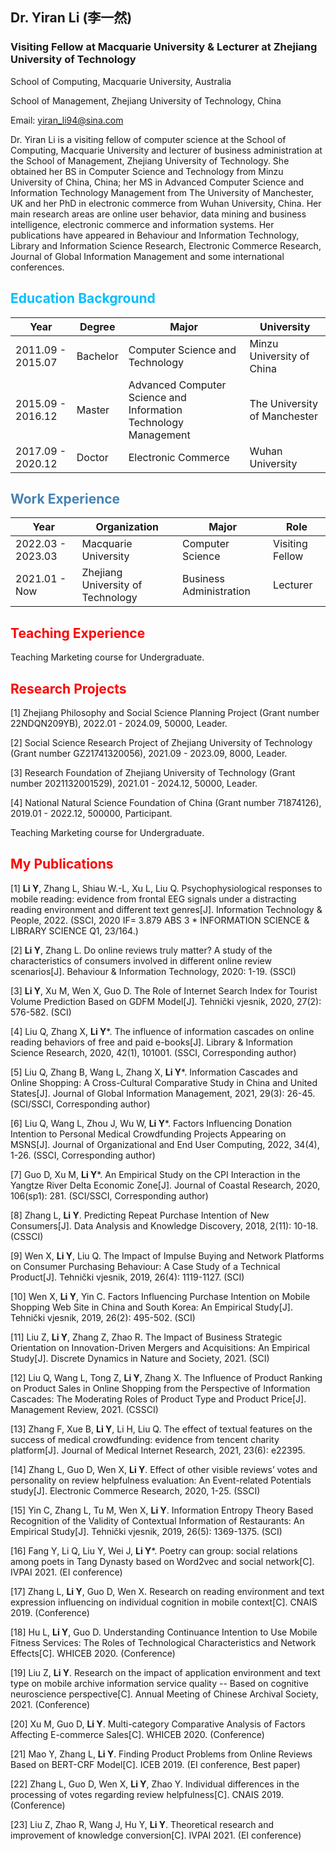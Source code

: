 <!--
 * @Author: yiran_li94@sina.com
 * @Date: 2022-06-01 23:18:09
 * @LastEditors: Yiran Li
 * @LastEditTime: 2022-06-02 13:19:52
 * @FilePath: /Yi-Ran-Li.github.io/index.md
-->

## Dr. Yiran Li (李一然)
### Visiting Fellow at Macquarie University & Lecturer at Zhejiang University of Technology

School of Computing, Macquarie University, Australia

School of Management, Zhejiang University of Technology, China

Email: yiran_li94@sina.com 

Dr. Yiran Li is a visiting fellow of computer science at the School of Computing, Macquarie University and lecturer of business administration at the School of Management, Zhejiang University of Technology. She obtained her BS in Computer Science and Technology from Minzu University of China, China; her MS in Advanced Computer Science and Information Technology Management from The University of Manchester, UK and her PhD in electronic commerce from Wuhan University, China. Her main research areas are online user behavior, data mining and business intelligence, electronic commerce and information systems. Her publications have appeared in Behaviour and Information Technology, Library and Information Science Research, Electronic Commerce Research, Journal of Global Information Management and some international conferences.

## <font color=deepskyblue> Education Background</font>

| Year | Degree | Major | University |
| ----- | ------ | ------- | -------- |
| 2011.09 - 2015.07 | Bachelor | Computer Science and Technology | Minzu University of China |
| 2015.09 - 2016.12 | Master | Advanced Computer Science and Information Technology Management | The University of Manchester |
| 2017.09 - 2020.12 | Doctor | Electronic Commerce | Wuhan University |

## <font color=steelblue> Work Experience</font>

| Year | Organization | Major | Role |
| ----- | ------ | ------- | -------- |
| 2022.03 - 2023.03 | Macquarie University | Computer Science | Visiting Fellow |
| 2021.01 - Now | Zhejiang University of Technology | Business Administration | Lecturer |

## <font color=red> Teaching Experience</font>

Teaching Marketing course for Undergraduate.

## <font color=red> Research Projects</font>

[1] Zhejiang Philosophy and Social Science Planning Project (Grant number 22NDQN209YB), 2022.01 - 2024.09, 50000, Leader. <cr>
  
[2] Social Science Research Project of Zhejiang University of Technology (Grant number GZ21741320056), 2021.09 - 2023.09, 8000, Leader. <cr>
  
[3] Research Foundation of Zhejiang University of Technology (Grant number 2021132001529), 2021.01 - 2024.12, 50000, Leader. <cr>
  
[4] National Natural Science Foundation of China (Grant number 71874126), 2019.01 - 2022.12, 500000, Participant. <cr>

Teaching Marketing course for Undergraduate.

## <font color=red> My Publications</font>

[1] **Li Y**, Zhang L, Shiau W.-L, Xu L, Liu Q. Psychophysiological responses to mobile reading: evidence from frontal EEG signals under a distracting reading environment and different text genres[J]. Information Technology & People, 2022. (SSCI, 2020 IF= 3.879 ABS 3 * INFORMATION SCIENCE & LIBRARY SCIENCE Q1, 23/164.) <cr>

[2] **Li Y**, Zhang L. Do online reviews truly matter? A study of the characteristics of consumers involved in different online review scenarios[J]. Behaviour & Information Technology, 2020: 1-19. (SSCI) <cr>

[3] **Li Y**, Xu M, Wen X, Guo D. The Role of Internet Search Index for Tourist Volume Prediction Based on GDFM Model[J]. Tehnički vjesnik, 2020, 27(2): 576-582. (SCI) <cr>

[4] Liu Q, Zhang X, **Li Y***. The influence of information cascades on online reading behaviors of free and paid e-books[J]. Library & Information Science Research, 2020, 42(1), 101001. (SSCI, Corresponding author) <cr>

[5] Liu Q, Zhang B, Wang L, Zhang X, **Li Y***. Information Cascades and Online Shopping: A Cross-Cultural Comparative Study in China and United States[J]. Journal of Global Information Management, 2021, 29(3): 26-45. (SCI/SSCI, Corresponding author) <cr>

[6] Liu Q, Wang L, Zhou J, Wu W, **Li Y***. Factors Influencing Donation Intention to Personal Medical Crowdfunding Projects Appearing on MSNS[J]. Journal of Organizational and End User Computing, 2022, 34(4), 1-26. (SSCI, Corresponding author) <cr>

[7] Guo D, Xu M, **Li Y***. An Empirical Study on the CPI Interaction in the Yangtze River Delta Economic Zone[J]. Journal of Coastal Research, 2020, 106(sp1): 281. (SCI/SSCI, Corresponding author) <cr>

[8] Zhang L, **Li Y**. Predicting Repeat Purchase Intention of New Consumers[J]. Data Analysis and Knowledge Discovery, 2018, 2(11): 10-18. (CSSCI) <cr>

[9] Wen X, **Li Y**, Liu Q. The Impact of Impulse Buying and Network Platforms on Consumer Purchasing Behaviour: A Case Study of a Technical Product[J]. Tehnički vjesnik, 2019, 26(4): 1119-1127. (SCI) <cr>

[10] Wen X, **Li Y**, Yin C. Factors Influencing Purchase Intention on Mobile Shopping Web Site in China and South Korea: An Empirical Study[J]. Tehnički vjesnik, 2019, 26(2): 495-502. (SCI) <cr>

[11] Liu Z, **Li Y**, Zhang Z, Zhao R. The Impact of Business Strategic Orientation on Innovation-Driven Mergers and Acquisitions: An Empirical Study[J]. Discrete Dynamics in Nature and Society, 2021. (SCI) <cr>

[12] Liu Q, Wang L, Tong Z, **Li Y**, Zhang X. The Influence of Product Ranking on Product Sales in Online Shopping from the Perspective of Information Cascades: The Moderating Roles of Product Type and Product Price[J]. Management Review, 2021. (CSSCI) <cr>

[13] Zhang F, Xue B, **Li Y**, Li H, Liu Q. The effect of textual features on the success of medical crowdfunding: evidence from tencent charity platform[J]. Journal of Medical Internet Research, 2021, 23(6): e22395. <cr>

[14] Zhang L, Guo D, Wen X, **Li Y**. Effect of other visible reviews’ votes and personality on review helpfulness evaluation: An Event-related Potentials study[J]. Electronic Commerce Research, 2020, 1-25. (SSCI) <cr>

[15] Yin C, Zhang L, Tu M, Wen X, **Li Y**. Information Entropy Theory Based Recognition of the Validity of Contextual Information of Restaurants: An Empirical Study[J]. Tehnički vjesnik, 2019, 26(5): 1369-1375. (SCI) <cr>

[16] Fang Y, Li Q, Liu Y, Wei J, **Li Y***. Poetry can group: social relations among poets in Tang Dynasty based on Word2vec and social network[C]. IVPAI 2021. (EI conference) <cr>

[17] Zhang L, **Li Y**, Guo D, Wen X. Research on reading environment and text expression influencing on individual cognition in mobile context[C]. CNAIS 2019. (Conference) <cr>

[18] Hu L, **Li Y**, Guo D. Understanding Continuance Intention to Use Mobile Fitness Services: The Roles of Technological Characteristics and Network Effects[C]. WHICEB 2020. (Conference) <cr>

[19] Liu Z, **Li Y**. Research on the impact of application environment and text type on mobile archive information service quality -- Based on cognitive neuroscience perspective[C]. Annual Meeting of Chinese Archival Society, 2021. (Conference) <cr>

[20] Xu M, Guo D, **Li Y**. Multi-category Comparative Analysis of Factors Affecting E-commerce Sales[C]. WHICEB 2020. (Conference) <cr>

[21] Mao Y, Zhang L, **Li Y**. Finding Product Problems from Online Reviews Based on BERT-CRF Model[C]. ICEB 2019. (EI conference, Best paper) <cr>

[22] Zhang L, Guo D, Wen X, **Li Y**, Zhao Y. Individual differences in the processing of votes regarding review helpfulness[C]. CNAIS 2019. (Conference) <cr>

[23] Liu Z, Zhao R, Wang J, Hu Y, **Li Y**. Theoretical research and improvement of knowledge conversion[C]. IVPAI 2021. (EI conference) <cr>
